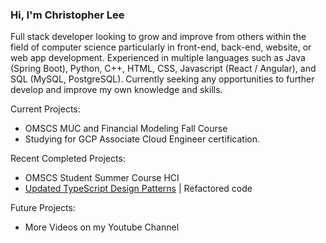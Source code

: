 ### Hi, I'm Christopher Lee

Full stack developer looking to grow and improve from others within the field of computer science particularly in front-end, back-end, website, or web app development. Experienced in multiple languages such as Java (Spring Boot), Python, C++, HTML, CSS, Javascript (React / Angular), and SQL (MySQL, PostgreSQL). Currently seeking any opportunities to further develop and improve my own knowledge and skills.

Current Projects:
* OMSCS MUC and Financial Modeling Fall Course
* Studying for GCP Associate Cloud Engineer certification.

Recent Completed Projects:
* OMSCS Student Summer Course HCI
* [Updated TypeScript Design Patterns](https://github.com/choicespecs/TypescriptDesignPatterns) | Refactored code

Future Projects:
* More Videos on my Youtube Channel


